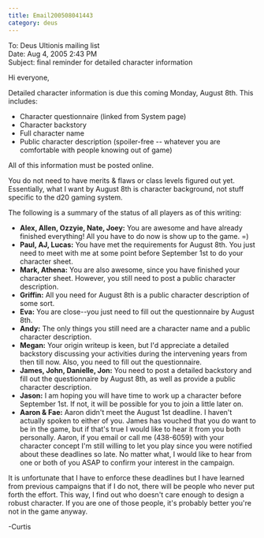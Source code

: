 ```yaml
---
title: Email200508041443
category: deus
---
```

To: Deus Ultionis mailing list
<br>Date: Aug 4, 2005 2:43 PM
<br>Subject: final reminder for detailed character information

Hi everyone,

Detailed character information is due this coming Monday, August 8th.
This includes:
* Character questionnaire (linked from System page)
* Character backstory
* Full character name
* Public character description (spoiler-free -- whatever you are comfortable with people knowing out of game)

All of this information must be posted online.

You do not need to have merits &amp; flaws or class levels figured out
yet. Essentially, what I want by August 8th is character background,
not stuff specific to the d20 gaming system.

The following is a summary of the status of all players as of this writing:
* __Alex, Allen, Ozzyie, Nate, Joey:__ You are awesome and have already finished everything! All you have to do now is show up to the game. =)
* __Paul, AJ, Lucas:__ You have met the requirements for August 8th. You just need to meet with me at some point before September 1st to do your character sheet.
* __Mark, Athena:__ You are also awesome, since you have finished your character sheet. However, you still need to post a public character description.
* __Griffin:__ All you need for August 8th is a public character description of some sort.
* __Eva:__ You are close--you just need to fill out the questionnaire by August 8th.
* __Andy:__ The only things you still need are a character name and a public character description.
* __Megan:__ Your origin writeup is keen, but I'd appreciate a detailed backstory discussing your activities during the intervening years from then till now. Also, you need to fill out the questionnaire.
* __James, John, Danielle, Jon:__ You need to post a detailed backstory and fill out the questionnaire by August 8th, as well as provide a public character description.
* __Jason:__ I am hoping you will have time to work up a character before September 1st. If not, it will be possible for you to join a little later on.
* __Aaron &amp; Fae:__ Aaron didn't meet the August 1st deadline. I haven't actually spoken to either of you. James has vouched that you do want to be in the game, but if that's true I would like to hear it from you both personally. Aaron, if you email or call me (438-6059) with your character concept I'm still willing to let you play since you were notified about these deadlines so late. No matter what, I would like to hear from one or both of you ASAP to confirm your interest in the campaign.

It is unfortunate that I have to enforce these deadlines but I have
learned from previous campaigns that if I do not, there will be people
who never put forth the effort. This way, I find out who doesn't care
enough to design a robust character. If you are one of those people,
it's probably better you're not in the game anyway.

-Curtis
